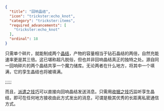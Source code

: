 ```json
{
  "title": "回响晶结",
  "icon": "trickster:echo_knot",
  "category": "trickster:items",
  "required_advancements": [
    "trickster:echo_knot"
  ],
  "ordinal": 18
}
```

只需单个碎片，就能制成两个[晶结](^trickster:items/knots)，产物的容量相当于钻石晶结的两倍，自然充能速率更是其三倍。这已堪称超凡脱俗，但也并非回响晶结真正的独特之处。源自同一回响碎片的两个晶结共享一个魔力储库。无论两者在什么地方，将其中一个填满，它的孪生晶结也将被填满。

;;;;;

而且，[派遣之技巧](^trickster:ploys/message#2)可以直接向回响晶结发送消息。只需用[收据之技巧](^trickster:ploys/message#3)监听孪生晶结，即可在任何地方接收由此方式发出的消息，可谓是极其优秀的长距离私密通信方式。
